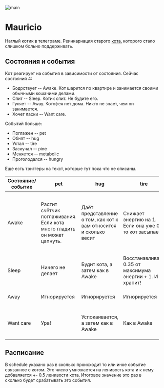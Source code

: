 ![main](https://github.com/Ecialo/mauricio/workflows/main/badge.svg)

# Mauricio
Наглый котик в телеграме. Реинкарнация старого [кота](https://github.com/Ecialo/kotbot), которого стало слишком больно поддерживать.

## Состояния и события
Кот реагирует на события в зависимости от состояния. Сейчас состояний 4:
* Бодрствует -- Awake. Кот шарится по квартире и занимается своими обычными кошачими делами.
* Спит -- Sleep. Котик спит. Не будите его.
* Гуляет -- Away. Котофея нет дома. Никто не знает, чем он занимается.
* Хочет ласки -- Want care.

Событий больше:
* Поглажен -- pet
* Обнят -- hug
* Устал -- tire
* Заскучал -- pine
* Меняется -- metabolic
* Проголодался -- hungry

Ещё есть триггеры на текст, которые тут пока что не описаны.

Состояние/событие | pet | hug | tire | pine | hungry | metabolic
----------------- | --- |---- | ---- | ---- | ------ | ---------
Awake | Растит счётчик поглаживания. Если кота много гладить он может цапнуть. | Даёт представление о том, как кот к вам относится и сколько весит | Снижает энергию на 1. Если она уже 0, то кот засыпает | Если кот мало глажен (меньше 4 раз), то он начинает докапываться до чата (Want care), если много -- убегает | Съедает первое что лежит в кормушке. Если кормушка пустая, то сытость уменьшается на 1 | Толстеет или худеет, в зависимости от насыщения
Sleep | Ничего не делает | Будит кота, а затем как в Awake | Восстанавливает 0.35 от максимума энергии + 1. И храпит! | Игнорируется | Игнорируется | Как в Awake
Away | Игнорируется | Игнорируется | Игнорируется | Кот возвращается домой | Игнорируется | Как в Awake, но без сообщений
Want care | Ура! | Успокаивается, а затем как в Awake | Как в Awake | Кот трижды напоминает о себе, а затем обижается на всех | как в Awake | как в Awake 

## Расписание
В schedule указано раз в сколько происходит то или иное событие связанное с котом. Это число умножается на ленивость кота и к нему добавляется +- 0.5 ленивости кота. Итоговое значение это раз в сколько будет срабатывать это события.
